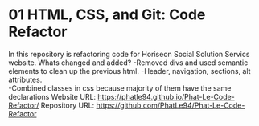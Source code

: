 # 01 HTML, CSS, and Git: Code Refactor

In this repository is refactoring code for Horiseon Social Solution Servics website.
Whats changed and added?
-Removed divs and used semantic elements to clean up the previous html.
-Header, navigation, sections, alt attributes.  
-Combined classes in css because majority of them have the same declarations
Website URL: https://phatle94.github.io/Phat-Le-Code-Refactor/
Repository URL: https://github.com/PhatLe94/Phat-Le-Code-Refactor
